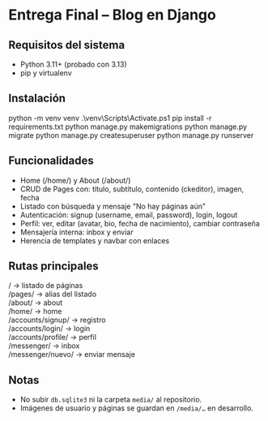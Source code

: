 # Entrega Final – Blog en Django

## Requisitos del sistema
- Python 3.11+ (probado con 3.13)
- pip y virtualenv

## Instalación
python -m venv venv
.\venv\Scripts\Activate.ps1
pip install -r requirements.txt
python manage.py makemigrations
python manage.py migrate
python manage.py createsuperuser
python manage.py runserver

## Funcionalidades
- Home (/home/) y About (/about/)
- CRUD de Pages con: título, subtítulo, contenido (ckeditor), imagen, fecha
- Listado con búsqueda y mensaje "No hay páginas aún"
- Autenticación: signup (username, email, password), login, logout
- Perfil: ver, editar (avatar, bio, fecha de nacimiento), cambiar contraseña
- Mensajería interna: inbox y enviar
- Herencia de templates y navbar con enlaces

## Rutas principales
/                 -> listado de páginas  
/pages/           -> alias del listado  
/about/           -> about  
/home/            -> home  
/accounts/signup/ -> registro  
/accounts/login/  -> login  
/accounts/profile/ -> perfil  
/messenger/       -> inbox  
/messenger/nuevo/ -> enviar mensaje

## Notas
- No subir `db.sqlite3` ni la carpeta `media/` al repositorio.
- Imágenes de usuario y páginas se guardan en `/media/…` en desarrollo.
